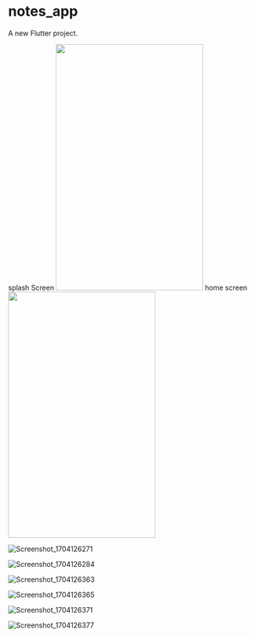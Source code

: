 # notes_app

A new Flutter project.


splash Screen
<img src="https://github.com/Yousif-M-M-H/my_notes_app/assets/63748976/1116f1b6-fc6c-4be9-b303-bbf4f5f4d609" width="300" height="500">
home screen
<img src="https://github.com/Yousif-M-M-H/my_notes_app/assets/63748976/650aa2e6-8ad8-4f09-8168-7e8fa37d03b4)" width="300" height="500">





![Screenshot_1704126271](https://github.com/Yousif-M-M-H/my_notes_app/assets/63748976/cfb7d0e9-a9ff-44f7-9de3-923fb0ba9543)

![Screenshot_1704126284](https://github.com/Yousif-M-M-H/my_notes_app/assets/63748976/d7ab0a83-3c06-49d2-b6cc-4a99a6a515b2)

![Screenshot_1704126363](https://github.com/Yousif-M-M-H/my_notes_app/assets/63748976/ee9a4176-f312-4817-a6af-424081d0cda7)


![Screenshot_1704126365](https://github.com/Yousif-M-M-H/my_notes_app/assets/63748976/44d5d8c7-23d8-4429-8e6c-9d2dc6c6f602)

![Screenshot_1704126371](https://github.com/Yousif-M-M-H/my_notes_app/assets/63748976/77c5a01c-f39f-4457-947f-8e20e8b00fa9)


![Screenshot_1704126377](https://github.com/Yousif-M-M-H/my_notes_app/assets/63748976/081c5eae-372e-4772-8ee2-6e7173538f47)

